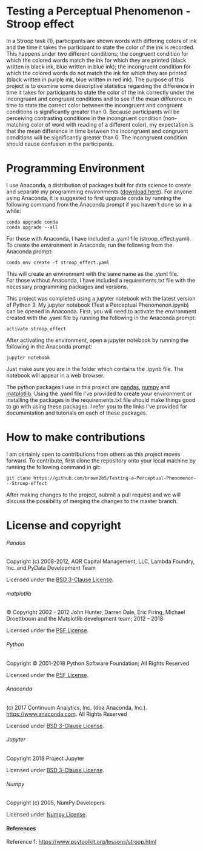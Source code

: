 # Testing a Perceptual Phenomenon - Stroop effect

In a Stroop task (1), participants are shown words with differing colors of ink and the time it takes the participant to state the color of the ink is recorded.  This happens under two different conditions;  the congruent condition for which the colored words match the ink for which they are printed (black written in black ink, blue written in blue ink);  the incongruent condition for which the colored words do not match the ink for which they are printed (black written in purple ink, blue written in red ink).  The purpose of this project is to examine some descriptive statistics regarding the difference in time it takes for participants to state the color of the ink correctly under the incongruent and congruent conditions and to see if the mean difference in time to state the correct color between the incongruent and congruent conditions is significantly greater than 0. Because participants will be perceiving contrasting conditions in the incongruent condition (non-matching color of word with reading of a different color), my expectation is that the  mean difference in time between the incongruent and congruent conditions will be significantly greater than 0. The incongruent condition should cause confusion in the participants.

# Programming Environment
I use Anaconda, a distribution of packages built for data science to create and separate my programming environments ([download here](https://www.anaconda.com/download/)).  For anyone using Anaconda, it is suggested to first upgrade conda by running the following command from the Anaconda prompt if you haven't done so in a while:
```
conda upgrade conda
conda upgrade --all
```

For those with Anaconda, I have included a .yaml file (stroop_effect.yaml).  To create the environment in Anaconda, run the following from the Anaconda prompt:
```
conda env create -f stroop_effect.yaml
```
This will create an environment with the same name as the .yaml file.  
For those without Anaconda, I have included a requirements.txt file with the necessary programming packages and versions.  

This project was completed using a jupyter notebook with the latest version of Python 3.  My jupyter notebook (Test a Perceptual Phenomenon.ipynb) can be opened in Anaconda.  First, you will need to activate the environment created with the .yaml file by running the following in the Anaconda prompt:
```
activate stroop_effect
```
After activating the environment, open a jupyter notebook by running the following in the Anaconda prompt:
```
jupyter notebook
```
Just make sure you are in the folder which contains the .ipynb file.  The notebook will appear in a web browser.

The python packages I use in this project are [pandas](https://pandas.pydata.org/), [numpy](http://www.numpy.org/) and [matplotlib](https://matplotlib.org/).  Using the .yaml file I've provided to create your environment or installing the packages in the requirements.txt file should make things good to go with using these packages.  I refer you to the links I've provided for documentation and tutorials on each of these packages.

# How to make contributions
I am certainly open to contributions from others as this project moves forward.  To contribute, first clone the repository onto your local machine by running the following command in git:
```
git clone https://github.com/brown2b5/Testing-a-Perceptual-Phenomenon---Stroop-effect
```

After making changes to the project, submit a pull request and we will discuss the possibility of merging the changes to the master branch.

# License and copyright

###### Pandas
Copyright (c) 2008-2012, AQR Capital Management, LLC, Lambda Foundry, Inc. and PyData Development Team

Licensed under the [BSD 3-Clause License](https://github.com/brown2b5/Testing-a-Perceptual-Phenomenon---Stroop-effect/blob/master/PANDAS%20License.txt).

###### matplotlib
© Copyright 2002 - 2012 John Hunter, Darren Dale, Eric Firing, Michael Droettboom and the Matplotlib development team; 2012 - 2018

Licensed under the [PSF License](https://github.com/brown2b5/Testing-a-Perceptual-Phenomenon---Stroop-effect/blob/master/MATPLOTLIB%20License.txt).

###### Python
Copyright © 2001-2018 Python Software Foundation; All Rights
Reserved

Licensed under the [PSF License](https://github.com/brown2b5/Testing-a-Perceptual-Phenomenon---Stroop-effect/blob/master/PYTHON%20License.txt).

###### Anaconda

(c) 2017 Continuum Analytics, Inc. (dba Anaconda, Inc.). https://www.anaconda.com. All Rights Reserved

Licensed under [BSD 3-Clause License](https://github.com/brown2b5/Testing-a-Perceptual-Phenomenon---Stroop-effect/blob/master/CONDA%20License.txt).

###### Jupyter

Copyright 2018 Project Jupyter

Licensed under [BSD 3-Clause License](https://github.com/brown2b5/Testing-a-Perceptual-Phenomenon---Stroop-effect/blob/master/JUPYTER%20License.txt).

###### Numpy

Copyright (c) 2005, NumPy Developers

Licensed under [Numpy License](https://github.com/brown2b5/Testing-a-Perceptual-Phenomenon---Stroop-effect/blob/master/NUMPY%20License.txt).


####                       **References**
Reference 1: https://www.psytoolkit.org/lessons/stroop.html
